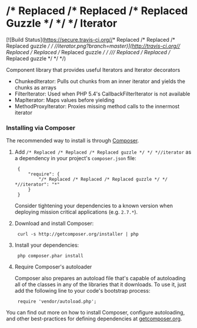 /* Replaced /* Replaced /* Replaced Guzzle */ */ */ Iterator
===============

[![Build Status](https://secure.travis-ci.org//* Replaced /* Replaced /* Replaced guzzle */ */ *//iterator.png?branch=master)](http://travis-ci.org//* Replaced /* Replaced /* Replaced guzzle */ */ *///* Replaced /* Replaced /* Replaced guzzle */ */ */)

Component library that provides useful Iterators and Iterator decorators

- ChunkedIterator: Pulls out chunks from an inner iterator and yields the chunks as arrays
- FilterIterator: Used when PHP 5.4's CallbackFilterIterator is not available
- MapIterator: Maps values before yielding
- MethodProxyIterator: Proxies missing method calls to the innermost iterator

### Installing via Composer

The recommended way to install is through [Composer](http://getcomposer.org).

1. Add ``/* Replaced /* Replaced /* Replaced guzzle */ */ *//iterator`` as a dependency in your project's ``composer.json`` file:

        {
            "require": {
                "/* Replaced /* Replaced /* Replaced guzzle */ */ *//iterator": "*"
            }
        }

    Consider tightening your dependencies to a known version when deploying mission critical applications (e.g. ``2.7.*``).

2. Download and install Composer:

        curl -s http://getcomposer.org/installer | php

3. Install your dependencies:

        php composer.phar install

4. Require Composer's autoloader

    Composer also prepares an autoload file that's capable of autoloading all of the classes in any of the libraries that it downloads. To use it, just add the following line to your code's bootstrap process:

        require 'vendor/autoload.php';

You can find out more on how to install Composer, configure autoloading, and other best-practices for defining dependencies at [getcomposer.org](http://getcomposer.org).
